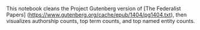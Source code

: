 This notebook cleans the Project Gutenberg version of [The Federalist Papers] (https://www.gutenberg.org/cache/epub/1404/pg1404.txt), then visualizes authorship counts, top term counts, and top named entity counts.